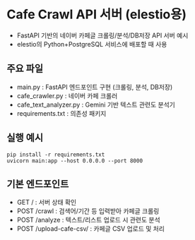 # Cafe Crawl API 서버 (elestio용)

- FastAPI 기반의 네이버 카페글 크롤링/분석/DB저장 API 서버 예시
- elestio의 Python+PostgreSQL 서비스에 배포할 때 사용

## 주요 파일
- main.py : FastAPI 엔드포인트 구현 (크롤링, 분석, DB저장)
- cafe_crawler.py : 네이버 카페 크롤러
- cafe_text_analyzer.py : Gemini 기반 텍스트 관련도 분석기
- requirements.txt : 의존성 패키지

## 실행 예시
```
pip install -r requirements.txt
uvicorn main:app --host 0.0.0.0 --port 8000
```

## 기본 엔드포인트
- GET / : 서버 상태 확인
- POST /crawl : 검색어/기간 등 입력받아 카페글 크롤링
- POST /analyze : 텍스트/리스트 업로드 시 관련도 분석
- POST /upload-cafe-csv/ : 카페글 CSV 업로드 및 처리
